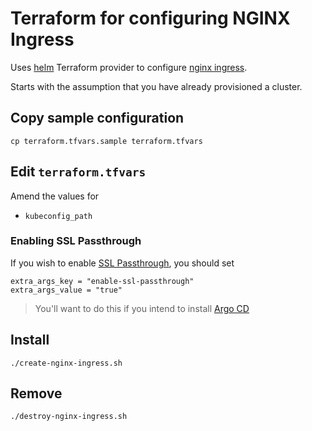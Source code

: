 # Terraform for configuring NGINX Ingress

Uses [helm](https://www.terraform.io/docs/providers/helm/index.html) Terraform provider to configure [nginx ingress](https://hub.helm.sh/charts/bitnami/nginx-ingress-controller).

Starts with the assumption that you have already provisioned a cluster.

## Copy sample configuration

```
cp terraform.tfvars.sample terraform.tfvars
```

## Edit `terraform.tfvars`

Amend the values for

* `kubeconfig_path`

### Enabling SSL Passthrough

If you wish to enable [SSL Passthrough](https://kubernetes.github.io/ingress-nginx/user-guide/tls/#ssl-passthrough), you should set

```
extra_args_key = "enable-ssl-passthrough"
extra_args_value = "true"
```

> You'll want to do this if you intend to install [Argo CD](../argo-cd)

## Install

```
./create-nginx-ingress.sh
```

## Remove

```
./destroy-nginx-ingress.sh
```
